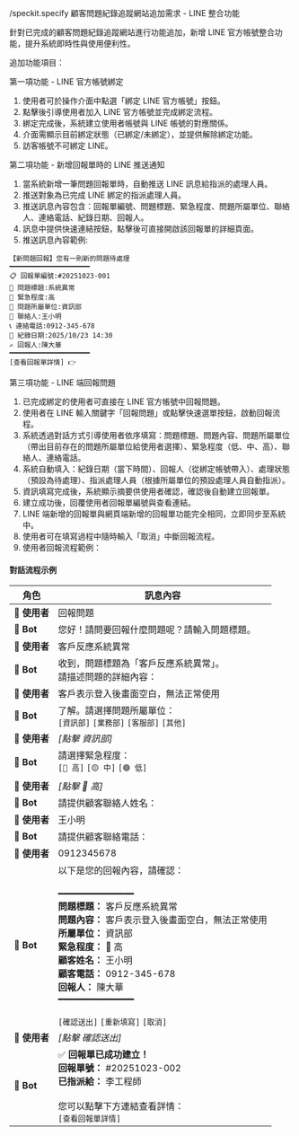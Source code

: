 /speckit.specify
顧客問題紀錄追蹤網站追加需求 - LINE 整合功能

針對已完成的顧客問題紀錄追蹤網站進行功能追加，新增 LINE 官方帳號整合功能，提升系統即時性與使用便利性。

追加功能項目：

第一項功能 - LINE 官方帳號綁定
1. 使用者可於操作介面中點選「綁定 LINE 官方帳號」按鈕。
2. 點擊後引導使用者加入 LINE 官方帳號並完成綁定流程。
3. 綁定完成後，系統建立使用者帳號與 LINE 帳號的對應關係。
4. 介面需顯示目前綁定狀態（已綁定/未綁定），並提供解除綁定功能。
5. 訪客帳號不可綁定 LINE。

第二項功能 - 新增回報單時的 LINE 推送通知
1. 當系統新增一筆問題回報單時，自動推送 LINE 訊息給指派的處理人員。
2. 推送對象為已完成 LINE 綁定的指派處理人員。
3. 推送訊息內容包含：回報單編號、問題標題、緊急程度、問題所屬單位、聯絡人、連絡電話、紀錄日期、回報人。
4. 訊息中提供快速連結按鈕，點擊後可直接開啟該回報單的詳細頁面。
5. 推送訊息內容範例:

```
【新問題回報】您有一則新的問題待處理
━━━━━━━━━━━━━━━━━━━━
📋 回報單編號:#20251023-001
📌 問題標題:系統異常
🔴 緊急程度:高
🏢 問題所屬單位:資訊部
👤 聯絡人:王小明
📞 連絡電話:0912-345-678
📅 紀錄日期:2025/10/23 14:30
✍️ 回報人:陳大華
━━━━━━━━━━━━━━━━━━━━
[查看回報單詳情] 👉
```

第三項功能 - LINE 端回報問題
1. 已完成綁定的使用者可直接在 LINE 官方帳號中回報問題。
2. 使用者在 LINE 輸入關鍵字「回報問題」或點擊快速選單按鈕，啟動回報流程。
3. 系統透過對話方式引導使用者依序填寫：問題標題、問題內容、問題所屬單位（帶出目前存在的問題所屬單位給使用者選擇）、緊急程度（低、中、高）、聯絡人、連絡電話。
4. 系統自動填入：紀錄日期（當下時間）、回報人（從綁定帳號帶入）、處理狀態（預設為待處理）、指派處理人員（根據所屬單位的預設處理人員自動指派）。
5. 資訊填寫完成後，系統顯示摘要供使用者確認，確認後自動建立回報單。
6. 建立成功後，回覆使用者回報單編號與查看連結。
7. LINE 端新增的回報單與網頁端新增的回報單功能完全相同，立即同步至系統中。
8. 使用者可在填寫過程中隨時輸入「取消」中斷回報流程。
9. 使用者回報流程範例：

#### 對話流程示例

| 角色 | 訊息內容 |
|------|----------|
| 👤 **使用者** | 回報問題 |
| 🤖 **Bot** | 您好！請問要回報什麼問題呢？請輸入問題標題。 |
| 👤 **使用者** | 客戶反應系統異常 |
| 🤖 **Bot** | 收到，問題標題為「客戶反應系統異常」。<br>請描述問題的詳細內容： |
| 👤 **使用者** | 客戶表示登入後畫面空白，無法正常使用 |
| 🤖 **Bot** | 了解。請選擇問題所屬單位：<br>`[資訊部]` `[業務部]` `[客服部]` `[其他]` |
| 👤 **使用者** | *[點擊 資訊部]* |
| 🤖 **Bot** | 請選擇緊急程度：<br>`[🔴 高]` `[🟡 中]` `[🟢 低]` |
| 👤 **使用者** | *[點擊 🔴 高]* |
| 🤖 **Bot** | 請提供顧客聯絡人姓名： |
| 👤 **使用者** | 王小明 |
| 🤖 **Bot** | 請提供顧客聯絡電話： |
| 👤 **使用者** | 0912345678 |
| 🤖 **Bot** | 以下是您的回報內容，請確認：<br><br>━━━━━━━━━━━━━━<br>**問題標題：** 客戶反應系統異常<br>**問題內容：** 客戶表示登入後畫面空白，無法正常使用<br>**所屬單位：** 資訊部<br>**緊急程度：** 🔴 高<br>**顧客姓名：** 王小明<br>**顧客電話：** 0912-345-678<br>**回報人：** 陳大華<br>━━━━━━━━━━━━━━<br><br>`[確認送出]` `[重新填寫]` `[取消]` |
| 👤 **使用者** | *[點擊 確認送出]* |
| 🤖 **Bot** | ✅ **回報單已成功建立！**<br>**回報單號：** #20251023-002<br>**已指派給：** 李工程師<br><br>您可以點擊下方連結查看詳情：<br>`[查看回報單詳情]` |